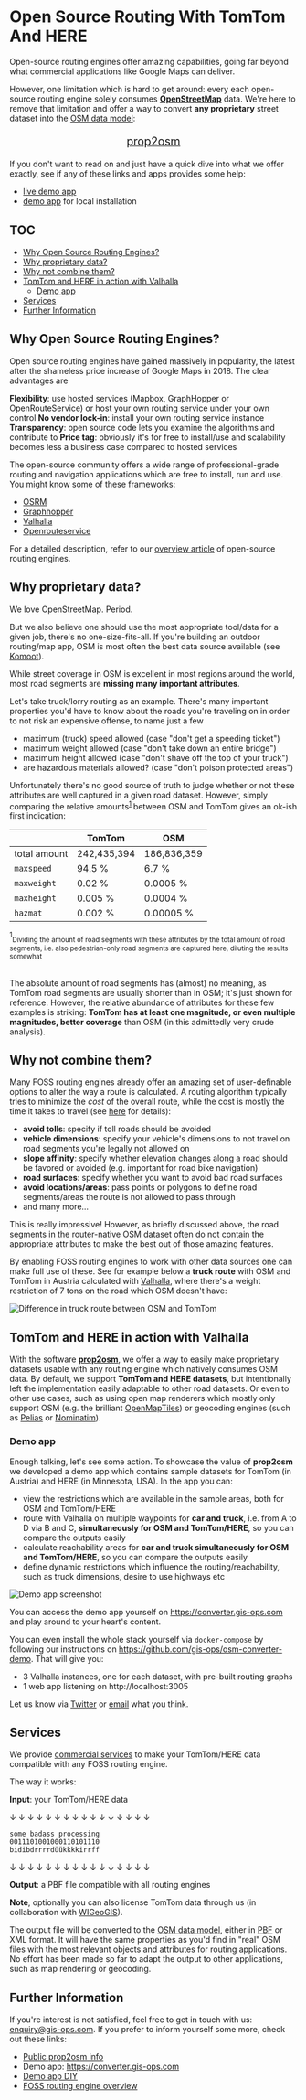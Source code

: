 # Open Source Routing With TomTom And HERE

Open-source routing engines offer amazing capabilities, going far beyond what commercial applications like Google Maps can deliver.

However, one limitation which is hard to get around: every each open-source routing engine solely consumes [**OpenStreetMap**](https://openstreetmap.org) data. We're here to remove that limitation and offer a way to convert **any proprietary** street dataset into the [OSM data model](https://wiki.openstreetmap.org/wiki/Elements):

<p style="text-align: center; font-size: 1.4em"><a href="https://github.com/gis-ops/prop2osm">prop2osm</a></p>

If you don't want to read on and just have a quick dive into what we offer exactly, see if any of these links and apps provides some help:

- [live demo app](https://converter.gis-ops.com)
- [demo app](https://github.com/gis-ops/osm-converter-demo) for local installation

## TOC

<!-- TOC depthFrom:1 depthTo:6 withLinks:1 updateOnSave:0 orderedList:0 -->

- [Why Open Source Routing Engines?](#user-content-why-open-source-routing-engines)
- [Why proprietary data?](#user-content-why-proprietary-data)
- [Why not combine them?](#user-content-why-not-combine-them)
- [TomTom and HERE in action with Valhalla](#user-content-tomtom-and-here-in-action-with-valhalla)
	- [Demo app](#user-content-demo-app)
- [Services](#user-content-services)
- [Further Information](#user-content-further-information)

<!-- /TOC -->

## Why Open Source Routing Engines?

Open source routing engines have gained massively in popularity, the latest after the shameless price increase of Google Maps in 2018. The clear advantages are

**Flexibility**: use hosted services (Mapbox, GraphHopper or OpenRouteService) or host your own routing service under your own control
**No vendor lock-in**: install your own routing service instance
**Transparency**: open source code lets you examine the algorithms and contribute to
**Price tag**: obviously it's for free to install/use and scalability becomes less a business case compared to hosted services

The open-source community offers a wide range of professional-grade routing and navigation applications which are free to install, run and use. You might know some of these frameworks:

- [OSRM](https://github.com/Project-OSRM/osrm-backend)
- [Graphhopper](https://graphhopper.com)
- [Valhalla](https://github.com/valhalla/valhalla)
- [Openrouteservice](https://openrouteservice.com)

For a detailed description, refer to our [overview article](https://gis-ops.com/open-source-routing-engines-and-algorithms-an-overview/) of open-source routing engines.

## Why proprietary data?

We love OpenStreetMap. Period.

But we also believe one should use the most appropriate tool/data for a given job, there's no one-size-fits-all. If you're building an outdoor routing/map app, OSM is most often the best data source available (see [Komoot](https://www.komoot.com)).

While street coverage in OSM is excellent in most regions around the world, most road segments are **missing many important attributes**.

Let's take truck/lorry routing as an example. There's many important properties you'd have to know about the roads you're traveling on in order to not risk an expensive offense, to name just a few

- maximum (truck) speed allowed (case "don't get a speeding ticket")
- maximum weight allowed (case "don't take down an entire bridge")
- maximum height allowed (case "don't shave off the top of your truck")
- are hazardous materials allowed? (case "don't poison protected areas")

Unfortunately there's no good source of truth to judge whether or not these attributes are well captured in a given road dataset. However, simply comparing the relative amounts<sup>[1](#footnote2) </sup>  between OSM and TomTom gives an ok-ish first indication:

|              	| TomTom      	| OSM         	|
|--------------	|-------------	|-------------	|
| total amount 	| 242,435,394 	| 186,836,359 	|
| `maxspeed`   	| 94.5 %      	| 6.7 %       	|
| `maxweight`  	| 0.02 %      	| 0.0005 %    	|
| `maxheight`  	| 0.005 %     	| 0.0004 %    	|
| `hazmat`     	| 0.002 %     	| 0.00005 %   	|

<div id="footnote1" /><sup>1</sup><sub>Dividing the amount of road segments with these attributes by the total amount of road segments, i.e. also pedestrian-only road segments are captured here, diluting the results somewhat</sub>
<br/><br/>

The absolute amount of road segments has (almost) no meaning, as TomTom road segments are usually shorter than in OSM; it's just shown for reference. However, the relative abundance of attributes for these few examples is striking: **TomTom has at least one magnitude, or even multiple magnitudes, better coverage** than OSM (in this admittedly very crude analysis).

## Why not combine them?

Many FOSS routing engines already offer an amazing set of user-definable options to alter the way a route is calculated. A routing algorithm typically tries to minimize the _cost_ of the overall route, while the cost is mostly the time it takes to travel (see [here](https://gis-ops.com/open-source-routing-engines-and-algorithms-an-overview/#user-content-costweight) for details):

- **avoid tolls**: specify if toll roads should be avoided
- **vehicle dimensions**: specify your vehicle's dimensions to not travel on road segments you're legally not allowed on
- **slope affinity**: specify whether elevation changes along a road should be favored or avoided (e.g. important for road bike navigation)
- **road surfaces**: specify whether you want to avoid bad road surfaces
- **avoid locations/areas**: pass points or polygons to define road segments/areas the route is not allowed to pass through
- and many more...

This is really impressive! However, as briefly discussed above, the road segments in the router-native OSM dataset often do not contain the appropriate attributes to make the best out of those amazing features.

By enabling FOSS routing engines to work with other data sources one can make full use of these. See for example below a **truck route** with OSM and TomTom in Austria calculated with [Valhalla](https://github.com/valhalla/valhalla), where there's a weight restriction of 7 tons on the road which OSM doesn't have:

![Difference in truck route between OSM and TomTom](https://github.com/gis-ops/tutorials/blob/e95c43bd7f356604e1937d2eed1abefcec411447/news/aux/example_route_7tons.png)

## TomTom and HERE in action with Valhalla

With the software [**prop2osm**](https://github.com/gis-ops/prop2osm), we offer a way to easily make proprietary datasets usable with any routing engine which natively consumes OSM data. By default, we support **TomTom and HERE datasets**, but intentionally left the implementation easily adaptable to other road datasets. Or even to other use cases, such as using open map renderers which mostly only support OSM (e.g. the brilliant [OpenMapTiles](https://github.com/openmaptiles/openmaptiles)) or geocoding engines (such as [Pelias](https://github.com/pelias/pelias) or [Nominatim](https://nominatim.org)).

### Demo app

Enough talking, let's see some action. To showcase the value of **prop2osm** we developed a demo app which contains sample datasets for TomTom (in Austria) and HERE (in Minnesota, USA). In the app you can:
- view the restrictions which are available in the sample areas, both for OSM and TomTom/HERE
- route with Valhalla on multiple waypoints for **car and truck**, i.e. from A to D via B and C, **simultaneously for OSM and TomTom/HERE**, so you can compare the outputs easily
- calculate reachability areas for **car and truck simultaneously for OSM and TomTom/HERE**, so you can compare the outputs easily
- define dynamic restrictions which influence the routing/reachability, such as truck dimensions, desire to use highways etc

![Demo app screenshot](https://github.com/gis-ops/tutorials/blob/e95c43bd7f356604e1937d2eed1abefcec411447/news/aux/demo_app.png)

You can access the demo app yourself on https://converter.gis-ops.com and play around to your heart's content.

You can even install the whole stack yourself via `docker-compose` by following our instructions on https://github.com/gis-ops/osm-converter-demo. That will give you:
- 3 Valhalla instances, one for each dataset, with pre-built routing graphs
- 1 web app listening on http://localhost:3005

Let us know via [Twitter](https://twitter.com/gis_ops) or [email](mailto:enquiry@gis-ops.com) what you think.

## Services

We provide [commercial services](https://gis-ops.com/routing-and-optimisation/#data-services) to make your TomTom/HERE data compatible with any FOSS routing engine.

The way it works:

**Input**: your TomTom/HERE data

&#8595; &#8595; &#8595; &#8595; &#8595; &#8595; &#8595; &#8595; &#8595; &#8595; &#8595; &#8595; &#8595; &#8595; &#8595; &#8595;

`some badass processing`<br/>
`0011101001000110101110`<br/>
`bidibdrrrrdüükkkkirrff`<br/>

&#8595; &#8595; &#8595; &#8595; &#8595; &#8595; &#8595; &#8595; &#8595; &#8595; &#8595; &#8595; &#8595; &#8595; &#8595; &#8595;

**Output**: a PBF file compatible with all routing engines

**Note**, optionally you can also license TomTom data through us (in collaboration with [WIGeoGIS](https://www.wigeogis.com/de/home)).

The output file will be converted to the [OSM data model](https://labs.mapbox.com/mapping/osm-data-model/), either in [PBF](https://wiki.openstreetmap.org/wiki/PBF_Format) or XML format. It will have the same properties as you'd find in "real" OSM files with the most relevant objects and attributes for routing applications. No effort has been made so far to adapt the output to other applications, such as map rendering or geocoding.

## Further Information

If you're interest is not satisfied, feel free to get in touch with us: enquiry@gis-ops.com. If you prefer to inform yourself some more, check out these links:

- [Public prop2osm info](https://github.com/gis-ops/prop2osm)
- Demo app: https://converter.gis-ops.com
- [Demo app DIY](https://github.com/gis-ops/osm-converter-demo)
- [FOSS routing engine overview](https://gis-ops.com/open-source-routing-engines-and-algorithms-an-overview/)
